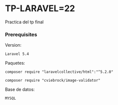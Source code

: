 # TP-LARAVEL=22

Practica del tp final

### Prerequisites

Version:

```
Laravel 5.4

```
Paquetes:

```
composer require "laravelcollective/html":"^5.2.0"
```
```
composer require "cviebrock/image-validator"
```

Base de datos:

```
MYSQL
```